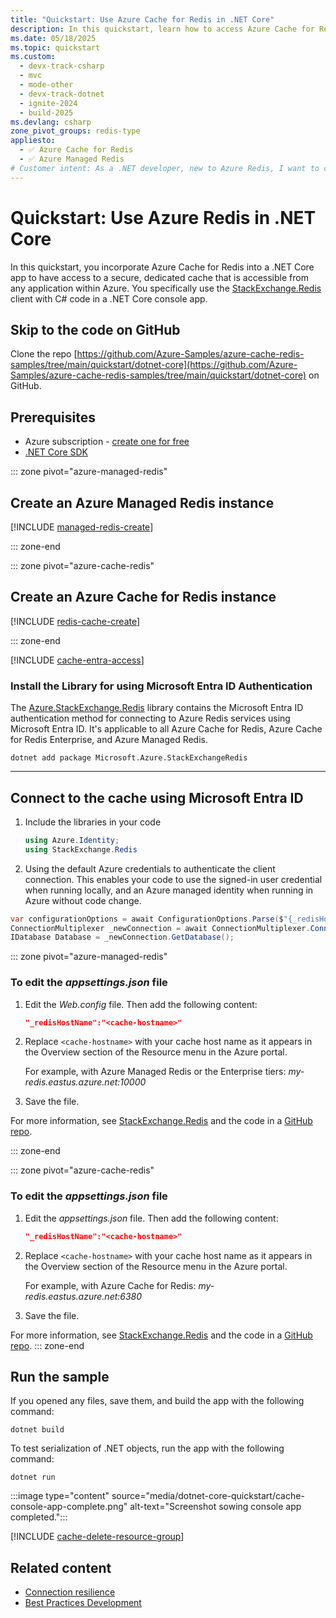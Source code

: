 ```yaml
---
title: "Quickstart: Use Azure Cache for Redis in .NET Core"
description: In this quickstart, learn how to access Azure Cache for Redis in your .NET Core apps
ms.date: 05/18/2025
ms.topic: quickstart
ms.custom:
  - devx-track-csharp
  - mvc
  - mode-other
  - devx-track-dotnet
  - ignite-2024
  - build-2025
ms.devlang: csharp
zone_pivot_groups: redis-type
appliesto:
  - ✅ Azure Cache for Redis
  - ✅ Azure Managed Redis
# Customer intent: As a .NET developer, new to Azure Redis, I want to create a new Node.js app that uses Azure Managed Redis or Azure Cache for Redis.
---
```


# Quickstart: Use Azure Redis in .NET Core

In this quickstart, you incorporate Azure Cache for Redis into a .NET Core app to have access to a secure, dedicated cache that is accessible from any application within Azure. You specifically use the [StackExchange.Redis](https://github.com/StackExchange/StackExchange.Redis) client with C# code in a .NET Core console app.

## Skip to the code on GitHub

Clone the repo [https://github.com/Azure-Samples/azure-cache-redis-samples/tree/main/quickstart/dotnet-core](https://github.com/Azure-Samples/azure-cache-redis-samples/tree/main/quickstart/dotnet-core) on GitHub.

## Prerequisites

- Azure subscription - [create one for free](https://azure.microsoft.com/free/)
- [.NET Core SDK](https://dotnet.microsoft.com/download)

::: zone pivot="azure-managed-redis"

## Create an Azure Managed Redis instance

[!INCLUDE [managed-redis-create](includes/managed-redis-create.md)]

::: zone-end

::: zone pivot="azure-cache-redis"

## Create an Azure Cache for Redis instance

[!INCLUDE [redis-cache-create](~/reusable-content/ce-skilling/azure/includes/azure-cache-for-redis/includes/redis-cache-create.md)]

::: zone-end

[!INCLUDE [cache-entra-access](includes/cache-entra-access.md)]

### Install the Library for using Microsoft Entra ID Authentication

The [Azure.StackExchange.Redis](https://www.nuget.org/packages/Microsoft.Azure.StackExchangeRedis) library contains the Microsoft Entra ID authentication method for connecting to Azure Redis services using Microsoft Entra ID. It's applicable to all Azure Cache for Redis, Azure Cache for Redis Enterprise, and Azure Managed Redis.

```cli
dotnet add package Microsoft.Azure.StackExchangeRedis
```

---

## Connect to the cache using Microsoft Entra ID

1. Include the libraries in your code

   ```csharp
   using Azure.Identity;
   using StackExchange.Redis
   ```

1. Using the default Azure credentials to authenticate the client connection. This enables your code to use the signed-in user credential when running locally, and an Azure managed identity when running in Azure without code change.

```csharp
var configurationOptions = await ConfigurationOptions.Parse($"{_redisHostName}").ConfigureForAzureWithTokenCredentialAsync(new DefaultAzureCredential());
ConnectionMultiplexer _newConnection = await ConnectionMultiplexer.ConnectAsync(configurationOptions);
IDatabase Database = _newConnection.GetDatabase();
```

::: zone pivot="azure-managed-redis"

### To edit the _appsettings.json_ file

1. Edit the _Web.config_ file. Then add the following content:

    ```json
    "_redisHostName":"<cache-hostname>"
    ```

1. Replace `<cache-hostname>` with your cache host name as it appears in the Overview section of the Resource menu in the Azure portal.

   For example, with Azure Managed Redis or the Enterprise tiers: _my-redis.eastus.azure.net:10000_

1. Save the file.

For more information, see [StackExchange.Redis](https://stackexchange.github.io/StackExchange.Redis/) and the code in a [GitHub repo](https://github.com/StackExchange/StackExchange.Redis).

::: zone-end

::: zone pivot="azure-cache-redis"

### To edit the _appsettings.json_ file

1. Edit the _appsettings.json_ file. Then add the following content:

    ```json
    "_redisHostName":"<cache-hostname>"
    ```

1. Replace `<cache-hostname>` with your cache host name as it appears in the Overview section of the Resource menu in the Azure portal. 

   For example, with Azure Cache for Redis: _my-redis.eastus.azure.net:6380_

1. Save the file.

For more information, see [StackExchange.Redis](https://stackexchange.github.io/StackExchange.Redis/) and the code in a [GitHub repo](https://github.com/StackExchange/StackExchange.Redis).
::: zone-end

## Run the sample

If you opened any files, save them, and build the app with the following command:

```dos
dotnet build
```

To test serialization of .NET objects, run the app with the following command:

```dos
dotnet run
```

:::image type="content" source="media/dotnet-core-quickstart/cache-console-app-complete.png" alt-text="Screenshot sowing console app completed.":::

[!INCLUDE [cache-delete-resource-group](includes/cache-delete-resource-group.md)]

## Related content

- [Connection resilience](best-practices-connection.md)
- [Best Practices Development](best-practices-development.md)
